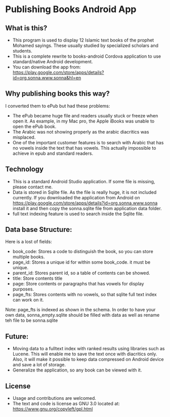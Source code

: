 
Publishing Books Android App
=============================



What is this?
-------------
* This program is used to display 12 Islamic text books of the prophet Mohamed sayings. These usually 
 studied by specialized scholars and students.
* This is a complete rewrite to books-android Cordova application to use standard/native Android development.
* You can download the app from: https://play.google.com/store/apps/details?id=org.sonna.www.sonna&hl=en  
 

Why publishing books this way?
-------------------------------
I converted them to ePub but had these problems:
 * The ePub became huge file and readers usually stuck or freeze when open it. 
 As example, in my Mac pro, the Apple iBooks was unable to open the ePub book.
 * The Arabic was not showing properly as the arabic diacritics was misplaced.
 * One of the important customer features is to search with Arabic that has no vowels inside 
 the text that has vowels. This actually impossible to achieve in epub and standard readers. 
 


Technology
----------

* This is a standard Android Studio application. If some file is missing, please contact me.
* Data is stored in Sqlite file. As the file is really huge, it is not included currently. If you downloaded the application from Android 
on https://play.google.com/store/apps/details?id=org.sonna.www.sonna
install it and then copy the sonna.sqlite file from application data folder.
* full text indexing feature is used to search inside the Sqlite file.


Data base Structure:
----------------------
Here is a lost of fields:
* book_code: Stores a code to distinguish the book, so you can store multiple books.
* page_id:   Stores a unique id for within some book_code. it must be unique. 
* parent_id: Stores parent id, so a table of contents can be showed.
* title:     Store contents title
* page:      Store contents or paragraphs that has vowels for display purposes. 
* page_fts:  Stores contents with no vowels, so that sqlite full text index can work on it.

Note: page_fts is indexed as shown in the schema. In order to have your own data, sonna_empty.sqlite 
should be filled with data as well as rename teh file to be sonna.sqlite  

Future:
--------
* Moving data to a fulltext index with ranked results using libraries such as Lucene. 
This will enable me to save the text once with diacritics only.
Also, it will make it possible to keep data compressed on Android device and save a lot of storage.
* Generalize the application, so any book can be viewed with it.  


License
--------
* Usage and contributions are welcomed.
* The text and code is license as GNU 3.0 located at: https://www.gnu.org/copyleft/gpl.html

